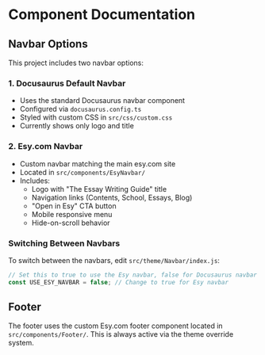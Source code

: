 # Component Documentation

## Navbar Options

This project includes two navbar options:

### 1. Docusaurus Default Navbar
- Uses the standard Docusaurus navbar component
- Configured via `docusaurus.config.ts`
- Styled with custom CSS in `src/css/custom.css`
- Currently shows only logo and title

### 2. Esy.com Navbar
- Custom navbar matching the main esy.com site
- Located in `src/components/EsyNavbar/`
- Includes:
  - Logo with "The Essay Writing Guide" title
  - Navigation links (Contents, School, Essays, Blog)
  - "Open in Esy" CTA button
  - Mobile responsive menu
  - Hide-on-scroll behavior

### Switching Between Navbars

To switch between the navbars, edit `src/theme/Navbar/index.js`:

```javascript
// Set this to true to use the Esy navbar, false for Docusaurus navbar
const USE_ESY_NAVBAR = false; // Change to true for Esy navbar
```

## Footer

The footer uses the custom Esy.com footer component located in `src/components/Footer/`. This is always active via the theme override system.